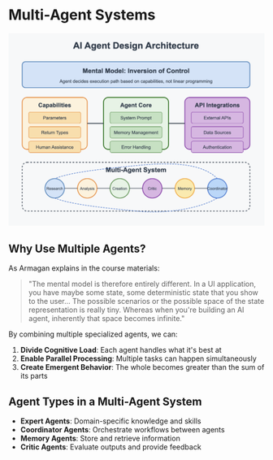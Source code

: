 # Multi-Agent Systems

![AI Agent Design Architecture](ai-agent-design-architecture.png)

## Why Use Multiple Agents?

As Armagan explains in the course materials:

> "The mental model is therefore entirely different. In a UI application, you have maybe some state, some deterministic state that you show to the user... The possible scenarios or the possible space of the state representation is really tiny. Whereas when you're building an AI agent, inherently that space becomes infinite."

By combining multiple specialized agents, we can:

1. **Divide Cognitive Load**: Each agent handles what it's best at
2. **Enable Parallel Processing**: Multiple tasks can happen simultaneously
3. **Create Emergent Behavior**: The whole becomes greater than the sum of its parts

## Agent Types in a Multi-Agent System

- **Expert Agents**: Domain-specific knowledge and skills
- **Coordinator Agents**: Orchestrate workflows between agents
- **Memory Agents**: Store and retrieve information
- **Critic Agents**: Evaluate outputs and provide feedback

